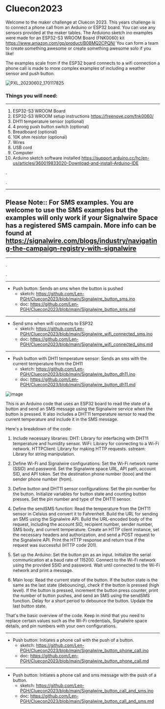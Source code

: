 # Cluecon2023


Welcome to the maker challenge at Cluecon 2023.  This years challenge is to connect a phone call from an Arduino or ESP32 board.  You can use any sensors provided at the maker tables.  The Arduiono sketch ino examples were made for an ESP32-S3 WROOM Board (FNK0060) kit https://www.amazon.com/gp/product/B0BMQ2CPQN/  You can form a team to create something awesome or create something awesome solo if you like!

The examples scale from if the ESP32 board connects to a wifi connection a phone call is made to more complex examples of including a weather sensor and push button.


<p align="center">
  
![PXL_20230602_170117825](https://github.com/Len-PGH/Cluecon2023/assets/13131198/d3ed7511-c1f1-4c02-b7c8-f2b12958e470)
  
</p>

### Things you will need:
---------------

1. ESP32-S3 WROOM Board
2. ESP32-S3 WROOM setup instructions https://freenove.com/fnk0060/ 
3. DH11 temperature sensor (optional)
4. 4 prong push button switch (optional)
5. Breadboard (optional)
6. 10K ohm resistor (optional)
7. Wires
8. USB cord
9. Computer
10. Arduino sketch software installed https://support.arduino.cc/hc/en-us/articles/360019833020-Download-and-install-Arduino-IDE

.

.

-------------------
## Please Note:: For SMS examples. You are welcome to use the SMS examples but the examples will only work if your Signalwire Space has a registered SMS campain. More info can be found at https://signalwire.com/blogs/industry/navigating-the-campaign-registry-with-signalwire
---------------------

.

.

---------------
* Push button:  Sends an sms when the button is pushed
  - sketch: https://github.com/Len-PGH/Cluecon2023/blob/main/Signalwire_button_sms.ino
  - doc: https://github.com/Len-PGH/Cluecon2023/blob/main/Signalwire_button_sms.md
---------------
* Send sms when wifi connects to ESP32
  - sketch: https://github.com/Len-PGH/Cluecon2023/blob/main/Signalwire_wifi_connected_sms.ino
  - doc: https://github.com/Len-PGH/Cluecon2023/blob/main/Signalwire_wifi_connected_sms.md
---------------
* Push button with DH11 temperature sensor: Sends an sms with the current temperature from the DH11
  - sketch: https://github.com/Len-PGH/Cluecon2023/blob/main/Signalwire_button_dh11.ino
  - doc: https://github.com/Len-PGH/Cluecon2023/blob/main/Signalwire_button_dh11.md

<p align="center">
  
![image](https://github.com/Len-PGH/Cluecon2023/assets/13131198/ae366d4d-d592-4066-9ab9-84b9211fe337)

 </p> 

This is an Arduino code that uses an ESP32 board to read the state of a button and send an SMS message using the Signalwire service when the button is pressed. It also includes a DHT11 temperature sensor to read the current temperature and include it in the SMS message.

Here's a breakdown of the code:

   1. Include necessary libraries:
        DHT: Library for interfacing with DHT11 temperature and humidity sensor.
        WiFi: Library for connecting to a Wi-Fi network.
        HTTPClient: Library for making HTTP requests.
        sstream: Library for string manipulation.

  2.  Define Wi-Fi and Signalwire configurations:
        Set the Wi-Fi network name (SSID) and password.
        Set the Signalwire space URL, API path, account SID, and API token.
        Set the destination phone number (tooo) and the sender phone number (from).

  3.  Define button and DHT11 sensor configurations:
        Set the pin number for the button.
        Initialize variables for button state and counting button presses.
        Set the pin number and type of the DHT11 sensor.

 4.   Define the sendSMS function:
        Read the temperature from the DHT11 sensor in Celsius and convert it to Fahrenheit.
        Build the URL for sending an SMS using the Signalwire API.
        Build the URL-encoded body of the request, including the account SID, recipient number, sender number, SMS body, and current temperature.
        Create an HTTP client instance, set the necessary headers and authorization, and send a POST request to the Signalwire API.
        Print the HTTP response and return true if the request was successful (HTTP code 201).

 5.   Set up the Arduino:
        Set the button pin as an input.
        Initialize the serial communication at a baud rate of 115200.
        Connect to the Wi-Fi network using the provided SSID and password.
        Wait until connected to the Wi-Fi network and print a message.

 6.   Main loop:
        Read the current state of the button.
        If the button state is the same as the last state (debouncing), check if the button is pressed (high level).
        If the button is pressed, increment the button press counter, print the number of button pushes, and send an SMS using the sendSMS function.
        Delay for a short period to debounce the button.
        Update the last button state.

That's the basic overview of the code. Keep in mind that you need to replace certain values such as the Wi-Fi credentials, Signalwire space details, and pin numbers with your own configurations.

---------------
* Push button: Initiates a phone call with the push of a button.
  - sketch: https://github.com/Len-PGH/Cluecon2023/blob/main/Signalwire_button_phone_call.ino
  - doc: https://github.com/Len-PGH/Cluecon2023/blob/main/Signalwire_button_phone_call.md
---------------
* Push button: Initiates a phone call and sms message with the push of a button.
  - sketch: https://github.com/Len-PGH/Cluecon2023/blob/main/Signalwire_button_call_and_sms.ino
  - doc: https://github.com/Len-PGH/Cluecon2023/blob/main/Signalwire_button_call_and_sms.md


